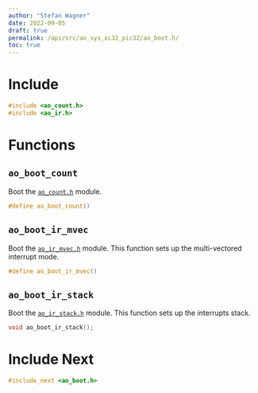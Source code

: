 ```yaml
---
author: "Stefan Wagner"
date: 2022-09-05
draft: true
permalink: /api/src/ao_sys_xc32_pic32/ao_boot.h/
toc: true
---
```


# Include

```c
#include <ao_count.h>
#include <ao_ir.h>
```

# Functions

## `ao_boot_count`

Boot the [`ao_count.h`](ao_count.h.md) module.

```c
#define ao_boot_count()
```

## `ao_boot_ir_mvec`

Boot the [`ao_ir_mvec.h`](ao_ir_mvec.h.md) module. This function sets up the multi-vectored interrupt mode.

```c
#define ao_boot_ir_mvec()
```

## `ao_boot_ir_stack`

Boot the [`ao_ir_stack.h`](ao_ir_stack.h.md) module. This function sets up the interrupts stack.

```c
void ao_boot_ir_stack();
```

# Include Next

```c
#include_next <ao_boot.h>
```
